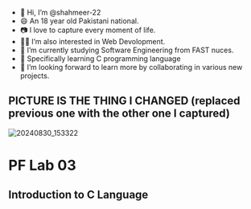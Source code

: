 - 👋 Hi, I’m @shahmeer-22
- 😄 An 18 year old Pakistani national.
- 📷 I love to capture every moment of life.
- 👨‍💻 I’m also interested in Web Devolopment.
- 🍁 I’m currently studying Software Engineering from FAST nuces.
- 🍂 Specifically learning C programming language
- 💞️ I’m looking forward to learn more by collaborating in various new projects.

 ## PICTURE IS THE THING I CHANGED (replaced previous one with the other one I captured)
  
 ![20240830_153322](https://github.com/user-attachments/assets/496e75ee-c2bd-498c-8947-d34a0d409581)

 # PF Lab 03
 ## Introduction to C Language

